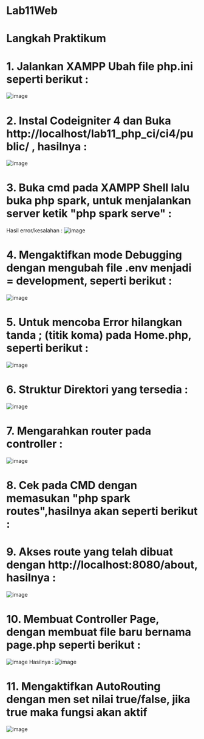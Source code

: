 # Lab11Web

# Langkah Praktikum

# 1. Jalankan XAMPP Ubah file php.ini seperti berikut :
![image](https://user-images.githubusercontent.com/83681139/175540804-cc1cdfde-ab26-4443-932b-0969e785a0f2.png)

# 2. Instal Codeigniter 4 dan Buka http://localhost/lab11_php_ci/ci4/public/ , hasilnya :
![image](https://user-images.githubusercontent.com/83681139/175540942-6c0f05e4-7db3-42c1-8c92-293a2a32c9c7.png)

# 3. Buka cmd pada XAMPP Shell lalu buka php spark, untuk menjalankan server ketik "php spark serve" :
Hasil error/kesalahan :
![image](https://user-images.githubusercontent.com/83681139/175541104-6bd5ab9b-b4fb-4124-9ab6-351168debe53.png)

# 4. Mengaktifkan mode Debugging dengan mengubah file .env menjadi = development, seperti berikut :
![image](https://user-images.githubusercontent.com/83681139/175541717-d624c8ae-f973-43a8-a419-3d1178faaf10.png)

# 5. Untuk mencoba Error hilangkan tanda ; (titik koma) pada Home.php, seperti berikut :
![image](https://user-images.githubusercontent.com/83681139/175541809-fb387f5a-6898-4646-936a-9cae902452ee.png)

# 6. Struktur Direktori yang tersedia :
![image](https://user-images.githubusercontent.com/83681139/175541994-aa263a64-4b76-4739-8a5e-9d5223e05190.png)

# 7. Mengarahkan router pada controller :
![image](https://user-images.githubusercontent.com/83681139/175542138-39f495c5-23db-47d0-8378-452e7e7db613.png)

# 8. Cek pada CMD dengan memasukan "php spark routes",hasilnya akan seperti berikut :

# 9. Akses route yang telah dibuat dengan http://localhost:8080/about, hasilnya :
![image](https://user-images.githubusercontent.com/83681139/175542273-9dc4c127-f4e5-4e18-b08d-bab93cfa8244.png)

# 10. Membuat Controller Page, dengan membuat file baru bernama page.php seperti berikut :
![image](https://user-images.githubusercontent.com/83681139/175542321-a7bf3abe-e6c7-41c2-a309-7347440d9aa0.png)
Hasilnya :
![image](https://user-images.githubusercontent.com/83681139/175542427-b8933a66-e5d0-4c54-929b-a4a660eaf878.png)

# 11. Mengaktifkan AutoRouting dengan men set nilai true/false, jika true maka fungsi akan aktif
![image](https://user-images.githubusercontent.com/83681139/175542822-45791b26-b9b9-4d1b-a953-fbe701cfddc0.png)




